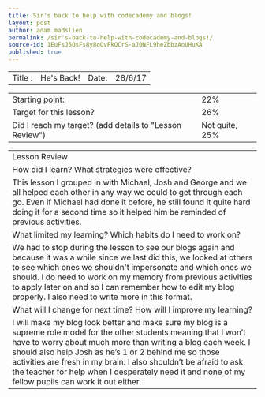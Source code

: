 ```yaml
---
title: Sir's back to help with codecademy and blogs!
layout: post
author: adam.madslien
permalink: /sir's-back-to-help-with-codecademy-and-blogs!/
source-id: 1EuFsJ5OsFs8y8oQvFkQCrS-aJ0NFL9heZbbzAoUHuKA
published: true
---
```

<table>
  <tr>
    <td>Title :</td>
    <td>He's Back! </td>
    <td>Date: </td>
    <td>28/6/17</td>
  </tr>
</table>


<table>
  <tr>
    <td>Starting point: </td>
    <td>22%</td>
  </tr>
  <tr>
    <td>Target for this lesson? </td>
    <td>26%</td>
  </tr>
  <tr>
    <td>Did I reach my target? 
(add details to "Lesson Review") </td>
    <td> Not quite, 25%</td>
  </tr>
</table>


<table>
  <tr>
    <td>Lesson Review</td>
  </tr>
  <tr>
    <td>How did I learn? What strategies were effective? </td>
  </tr>
  <tr>
    <td>This lesson I grouped in with Michael, Josh and George and we all helped each other in any way we could to get through each go. Even if Michael had done it before, he still found it quite hard doing it for a second time so it helped him be reminded of previous activities.</td>
  </tr>
  <tr>
    <td>What limited my learning? Which habits do I need to work on? </td>
  </tr>
  <tr>
    <td>We had to stop during the lesson to see our blogs again and because it was a while since we last did this, we looked at others to see which ones we shouldn't impersonate and which ones we should. I do need to work on my memory from previous activities to apply later on and so I can remember how to edit my blog properly. I also need to write more in this format.</td>
  </tr>
  <tr>
    <td>What will I change for next time? How will I improve my learning?</td>
  </tr>
  <tr>
    <td>I will make my blog look better and make sure my blog is a supreme role model for the other students meaning that I won’t have to worry about much more than writing a blog each week. I should also help Josh as he’s 1 or 2 behind me so those activities are fresh in my brain. I also shouldn’t be afraid to ask the teacher for help when I desperately need it and none of my fellow pupils can work it out either.</td>
  </tr>
</table>


